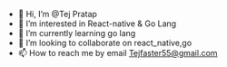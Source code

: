 - 👋 Hi, I’m @Tej Pratap
- 👀 I’m interested in React-native & Go Lang
- 🌱 I’m currently learning go lang 
- 💞️ I’m looking to collaborate on react_native,go
- 📫 How to reach me by email Tejfaster55@gmail.com

<!---
tejfaster/tejfaster is a ✨ special ✨ repository because its `README.md` (this file) appears on your GitHub profile.
You can click the Preview link to take a look at your changes.
--->
